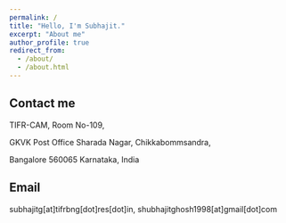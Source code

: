 ```yaml
---
permalink: /
title: "Hello, I'm Subhajit."
excerpt: "About me"
author_profile: true
redirect_from: 
  - /about/
  - /about.html
---
```



Contact me
-----------
TIFR-CAM, Room No-109,

GKVK Post Office
Sharada Nagar, Chikkabommsandra,

Bangalore 560065
Karnataka, India

Email
-------
subhajitg[at]tifrbng[dot]res[dot]in, shubhajitghosh1998[at]gmail[dot]com
